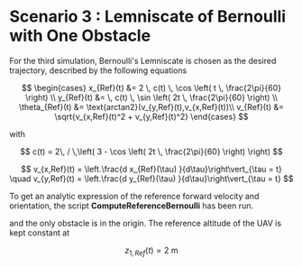 # Scenario 3 : Lemniscate of Bernoulli with One Obstacle
For the third simulation, Bernoulli's Lemniscate is chosen as the desired trajectory, described by the following equations

$$
    \begin{cases}
        x_{Ref}(t) &= 2 \, c(t) \, \cos \left( t \, \frac{2\pi}{60}  \right) \\
        y_{Ref}(t) &= \, c(t) \, \sin \left( 2t \, \frac{2\pi}{60} \right) \\
        \theta_{Ref}(t) &= \text{arctan2}(v_{y,Ref}(t),v_{x,Ref}(t))\\
        v_{Ref}(t) &= \sqrt{v_{x,Ref}(t)^2 + v_{y,Ref}(t)^2}
    \end{cases}
$$

with 

$$
    c(t) = 2\, / \,\left( 3 - \cos \left(  2t  \, \frac{2\pi}{60} \right) \right)
$$

$$
    v_{x,Ref}(t) = \left.\frac{d  x_{Ref}(\tau) }{d\tau}\right\vert_{\tau = t} \quad
    v_{y,Ref}(t) = \left.\frac{d  y_{Ref}(\tau) }{d\tau}\right\vert_{\tau = t}
$$

To get an analytic expression of the reference forward velocity and orientation, the script **ComputeReferenceBernoulli** has been run.

and the only obstacle is in the origin. The reference altitude of the UAV is kept constant at 

$$z_{1,Ref}(t) = 2 \ \text{m}$$